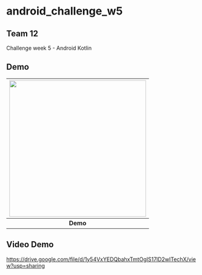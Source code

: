 # android_challenge_w5
## Team 12
Challenge week 5 - Android Kotlin
## Demo
| <img src="https://raw.githubusercontent.com/14h4i/challenge_android/w5/demo.gif" width="360" /> |
| :------------: |
| **Demo**|
## Video Demo
https://drive.google.com/file/d/1y54VxYEDQbahxTmtOgIS17lD2wITechX/view?usp=sharing
